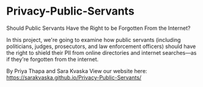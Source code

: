 # Privacy-Public-Servants
Should Public Servants Have the Right to be Forgotten From the Internet?

In this project, we're going to examine how public servants (including politicians, judges, prosecutors, and law enforcement officers) should have the right to shield their PII from online directories and internet searches—as if they're forgotten from the internet.


By Priya Thapa and Sara Kvaska
View our website here: https://sarakvaska.github.io/Privacy-Public-Servants/
